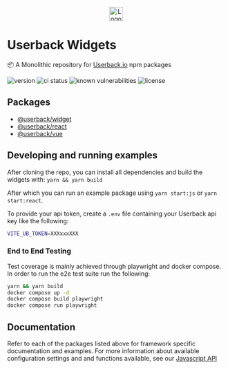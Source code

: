 <p align="center"><img src="https://static.userback.io/image/logo_full.svg" alt="Logo" height="32px" /></p>

# Userback Widgets
:package: A Monolithic repository for [Userback.io](https://www.userback.io) npm packages

<p>
<img alt="version" src="https://img.shields.io/github/package-json/v/userback/widget-js" />
<img alt="ci status" src="https://img.shields.io/github/workflow/status/userback/widget-js/Userback%20Widgets">
<img alt="known vulnerabilities" src="https://snyk.io/test/github/userback/widget-js/badge.svg">
<img alt="license" src="https://img.shields.io/github/license/userback/widget-js" />
</p>

## Packages
- [@userback/widget](widget-js/)
- [@userback/react](widget-react/)
- [@userback/vue](widget-vue/)

## Developing and running examples
After cloning the repo, you can install all dependencies and build the widgets with:
```yarn && yarn build```

After which you can run an example package using `yarn start:js` or `yarn start:react`.

To provide your api token, create a `.env` file containing your Userback api key like the following: 
``` sh
VITE_UB_TOKEN=XXXxxxXXX
```

### End to End Testing
Test coverage is mainly achieved through playwright and docker compose. In order to run the e2e test suite run the following:

``` sh
yarn && yarn build
docker compose up -d
docker compose build playwright
docker compose run playwright
```

## Documentation
Refer to each of the packages listed above for framework specific documentation and examples. For more information about available configuration settings and and functions available, see our [Javascript API](https://support.userback.io/en/articles/5209252-javascript-api)
